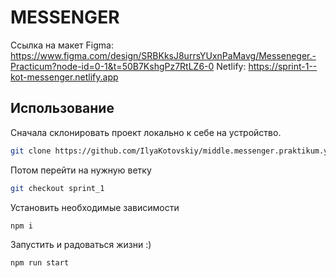 # MESSENGER
Ссылка на макет Figma: https://www.figma.com/design/SRBKksJ8urrsYUxnPaMavg/Messeneger.-Practicum?node-id=0-1&t=50B7KshgPz7RtLZ6-0
Netlify: https://sprint-1--kot-messenger.netlify.app

## Использование
Сначала склонировать проект локально к себе на устройство.

```sh
git clone https://github.com/IlyaKotovskiy/middle.messenger.praktikum.yandex.git
```

Потом перейти на нужную ветку

```sh
git checkout sprint_1
```

Установить необходимые зависимости
```sh
npm i
```

Запустить и радоваться жизни :)
```sh
npm run start
```
